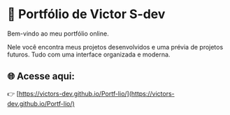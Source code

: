 # 🚀 Portfólio de Victor S-dev

Bem-vindo ao meu portfólio online.

Nele você encontra meus projetos desenvolvidos e uma prévia de projetos futuros. Tudo com uma interface organizada e moderna.

## 🌐 Acesse aqui:
👉 [https://victors-dev.github.io/Portf-lio/](https://victors-dev.github.io/Portf-lio/)
